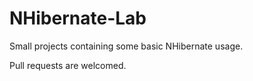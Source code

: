 # NHibernate-Lab

Small projects containing some basic NHibernate usage.

Pull requests are welcomed.
